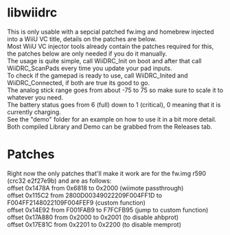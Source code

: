 # libwiidrc
This is only usable with a sepcial patched fw.img and homebrew injected into a WiiU VC title, details on the patches are below.  
Most WiiU VC injector tools already contain the patches required for this, the patches below are only needed if you do it manually.  
The usage is quite simple, call WiiDRC_Init on boot and after that call WiiDRC_ScanPads every time you update your pad inputs.  
To check if the gamepad is ready to use, call WiiDRC_Inited and WiiDRC_Connected, if both are true its good to go.  
The analog stick range goes from about -75 to 75 so make sure to scale it to whatever you need.  
The battery status goes from 6 (full) down to 1 (critical), 0 meaning that it is currently charging.  
See the "demo" folder for an example on how to use it in a bit more detail.  
Both compiled Library and Demo can be grabbed from the Releases tab.    

# Patches
Right now the only patches that'll make it work are for the fw.img r590 (crc32 e2f27e9b) and are as follows:  
offset 0x1478A from 0x6818 to 0x2000 (wiimote passthrough)  
offset 0x115C2 from 2800D00349022209F004FF1D to F004FF2148022109F004FEF9 (custom function)  
offset 0x14E92 from F001FAB9 to F7FCFB95 (jump to custom function)  
offset 0x17A880 from 0x2000 to 0x2001 (to disable ahbprot)  
offset 0x17E81C from 0x2201 to 0x2200 (to disable memprot)  
